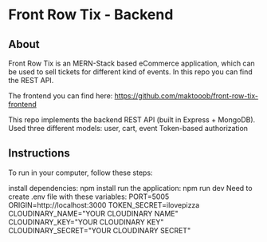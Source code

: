 # Front Row Tix - Backend

## About

Front Row Tix is an MERN-Stack based eCommerce application, which can be used to sell tickets for different kind of events. In this repo you can find the REST API.

The frontend you can find here: https://github.com/maktooob/front-row-tix-frontend

This repo implements the backend REST API (built in Express + MongoDB).
Used three different models: user, cart, event
Token-based authorization


## Instructions

To run in your computer, follow these steps:

install dependencies: npm install
run the application: npm run dev
Need to create .env file with these variables:
PORT=5005
ORIGIN=http://localhost:3000
TOKEN_SECRET=ilovepizza
CLOUDINARY_NAME="YOUR CLOUDINARY NAME"
CLOUDINARY_KEY="YOUR CLOUDINARY KEY"
CLOUDINARY_SECRET="YOUR CLOUDINARY SECRET"


